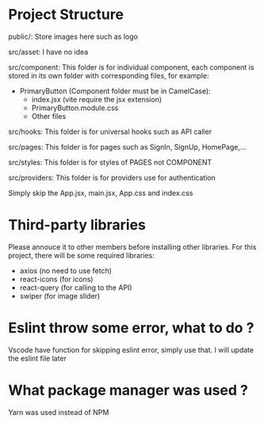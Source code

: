 # Project Structure
public/: Store images here such as logo

src/asset: I have no idea

src/component: This folder is for individual component, each component is stored in
its own folder with corresponding files, for example:
- PrimaryButton (Component folder must be in CamelCase):
  - index.jsx (vite require the jsx extension)
  - PrimaryButton.module.css 
  - Other files

src/hooks: This folder is for universal hooks such as API caller 

src/pages: This folder is for pages such as SignIn, SignUp, HomePage,...

src/styles: This folder is for styles of PAGES not COMPONENT

src/providers: This folder is for providers use for authentication

Simply skip the App.jsx, main.jsx, App.css and index.css

# Third-party libraries
Please annouce it to other members before installing other libraries.
For this project, there will be some required libraries:
- axios (no need to use fetch)
- react-icons (for icons)
- react-query (for calling to the API)
- swiper (for image slider)

# Eslint throw some error, what to do ?
Vscode have function for skipping eslint error, simply use that. I will update the eslint 
file later

# What package manager was used ?
Yarn was used instead of NPM